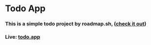 # Todo App

### This is a simple todo project by roadmap.sh, ([check it out](https://roadmap.sh/projects/task-tracker-js)) 
### Live: [todo.app](https://task-tracker-abdomohmed768.netlify.app)
